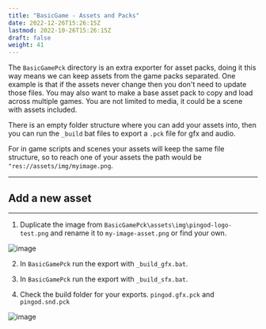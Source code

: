 ```yaml
---
title: "BasicGame - Assets and Packs"
date: 2022-12-26T15:26:15Z
lastmod: 2022-10-26T15:26:15Z
draft: false
weight: 41
---
```


The `BasicGamePck` directory is an extra exporter for asset packs, doing it this way means we can keep assets from the game packs separated. One example is that if the assets never change then you don't need to update those files. You may also want to make a base asset pack to copy and load across multiple games. You are not limited to media, it could be a scene with assets included.

There is an empty folder structure where you can add your assets into, then you can run the `_build` bat files to export a `.pck` file for gfx and audio.

For in game scripts and scenes your assets will keep the same file structure, so to reach one of your assets the path would be `"res://assets/img/myimage.png`.

---
## Add a new asset
---

1. Duplicate the image from `BasicGamePck\assets\img\pingod-logo-test.png` and rename it to `my-image-asset.png` or find your own.

![image](../../images/basicgame-add-asset.jpg)

2. In `BasicGamePck` run the export with `_build_gfx.bat`.

3. In `BasicGamePck` run the export with `_build_sfx.bat`.

4. Check the build folder for your exports. `pingod.gfx.pck` and `pingod.snd.pck`

![image](../../images/basicgame-add-asset-packs.jpg)
